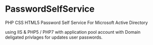 # PasswordSelfService
PHP CSS HTML5  Password Self Service For Microsoft Active Directory

using IIS & PHP5 / PHP7 with application pool account with Domain deligated privlages for updates user passwords.
